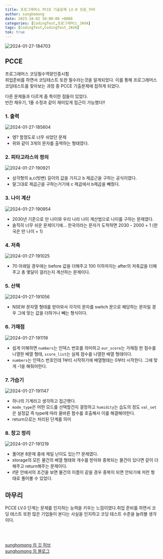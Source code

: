 ```yaml
---
title: 프로그래머스 PCCE 기출문제 LV.0 모음_자바
author: sunghomong
date: 2023-10-02 10:00:00 +0800
categories: [CodingTest,프로그래머스_JAVA]
tags: [CodingTest,CodingTest_JAVA]
tok: true
---
```


<img src="https://i.ibb.co/HX7QN8f/2024-01-27-184703.png" alt="2024-01-27-184703">

## PCCE

프로그래머스 코딩필수역량인증시험<br>
취업준비를 하면서 코딩테스트 또한 필수라는것을 알게되었다. 이를 통해 프로그래머스 코딩테스트를 찾아보는 과정 중 PCCE 기출문제에 접하게 되었다.

다른 문제들과 다르게 좀 특이한 점들이 있었다.<br>
빈칸 채우기, 1줄 수정과 같이 재미있게 접근이 가능했다!!

### 1. 출력

<img src="https://i.ibb.co/hs5kbZ1/2024-01-27-185604.png" alt="2024-01-27-185604">

- 엥? 할정도로 너무 쉬었던 문제
- 위와 같이 3개의 문자를 출력하는 형태였다.

### 2. 피타고라스의 정의

<img src="https://i.ibb.co/ChBDVyG/2024-01-27-190921.png" alt="2024-01-27-190921">

- 삼각형의 a,c(빗변) 길이의 값을 가지고 b 제곱근을 구하는 공식이였다.
- 말그대로 제곱근을 구하는거기에 c 제곱에서 b제곱을 빼줬다.

### 3. 나이 계산

<img src="https://i.ibb.co/b1vzHhX/2024-01-27-190954.png" alt="2024-01-27-190954">

- 2030년 기준으로 만 나이와 우리 나라 나이 계산법으로 나이를 구하는 문제였다.
- 솔직히 너무 쉬운 문제이기에... 한국이라는 문자가 도착하면 2030 - 2000 + 1 (한국은 만 나이 + 1)

### 4. 저축

<img src="https://i.ibb.co/rcr4TpT/2024-01-27-191025.png" alt="2024-01-27-191025">

- 70 아래일 경우에는 before 값을 더해주고 100 이하까지는 after의 저축값을 더해주고 총 몇달이 걸리는지 계산하는 문제이다.

### 5. 산책

<img src="https://i.ibb.co/PFPFfYf/2024-01-27-191056.png" alt="2024-01-27-191056">

- NSEW 문자열 형태를 받아와서 각각의 문자를 switch 문으로 해당하는 문자일 경우 그에 맞는 값을 더하거나 빼는 형식이다.

### 6. 가채점

<img src="https://i.ibb.co/XVkn1jP/2024-01-27-191119.png" alt="2024-01-27-191119">

- 쉽게 이해하면 `numbers`는 인덱스 번호를 의미하고 `our_score`는 가채점 한 점수를 나열한 배열 형태, `score_list`는 실제 점수를 나열한 배열 형태이다.
- `numbers`는 인덱스 번호인데 1부터 시작하기에 배열형태는 0부터 시작한다. 그에 맞게 -1을 해줘야한다.

### 7. 가습기

<img src="https://i.ibb.co/NWftc7D/2024-01-27-191147.png" alt="2024-01-27-191147">

- 하나의 기계라고 생각하고 접근햇다.
- `mode_type`은 어떤 모드를 선택할건지 결정하고 `humidity`는 습도의 정도 `val_set`은 설정값 즉 type에 따라 올바른 함수를 호출해서 이를 해결해야한다.
- return으로는 처리된 단계를 의미

### 8. 창고 정리

<img src="https://i.ibb.co/jL5k8HF/2024-01-27-191219.png" alt="2024-01-27-191219">

- 풀어본 8문제 중에 제일 난이도 있는?? 문제였다.
- storage의 모든 물건의 배열 형태와 개수를 받아와 중복되는 물건이 있다면 같이 더해주고 return해주는 문제이다.
- if문 안에서의 조건을 보면 물건의 이름이 같을 경우 중복이 되면 안되기에 저런 형태로 풀어볼 수 있었다.


## 마무리

PCCE LV.0 단계는 문제를 인지하는 능력을 키우는 느낌이였다.취업 준비를 하면서 코딩 테스트 또한 많은 기업들이 본다는 사실을 인지하고 코딩 테스트 수준을 늘려볼 생각이다.

<br><br>

[sunghomong 의 깃 허브](https://github.com/sunghomong) <br>
[sunghomong 의 블로그](https://sunghomong.github.io/)